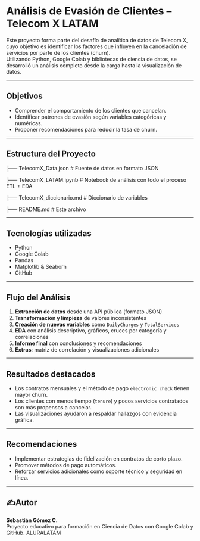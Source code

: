 # Análisis de Evasión de Clientes – Telecom X LATAM

Este proyecto forma parte del desafío de analítica de datos de Telecom X, cuyo objetivo es identificar los factores que influyen en la cancelación de servicios por parte de los clientes (churn).  
Utilizando Python, Google Colab y bibliotecas de ciencia de datos, se desarrolló un análisis completo desde la carga hasta la visualización de datos.

---

## Objetivos

- Comprender el comportamiento de los clientes que cancelan.
- Identificar patrones de evasión según variables categóricas y numéricas.
- Proponer recomendaciones para reducir la tasa de churn.

---

## Estructura del Proyecto
├── TelecomX_Data.json         # Fuente de datos en formato JSON

├── TelecomX_LATAM.ipynb       # Notebook de análisis con todo el proceso ETL + EDA

├── TelecomX_diccionario.md    # Diccionario de variables

├── README.md                  # Este archivo


---

## Tecnologías utilizadas

- Python
- Google Colab
- Pandas
- Matplotlib & Seaborn
- GitHub

---

## Flujo del Análisis

1. **Extracción de datos** desde una API pública (formato JSON)
2. **Transformación y limpieza** de valores inconsistentes
3. **Creación de nuevas variables** como `DailyCharges` y `TotalServices`
4. **EDA** con análisis descriptivo, gráficos, cruces por categoría y correlaciones
5. **Informe final** con conclusiones y recomendaciones
6. **Extras**: matriz de correlación y visualizaciones adicionales

---

## Resultados destacados

- Los contratos mensuales y el método de pago `electronic check` tienen mayor churn.
- Los clientes con menos tiempo (`tenure`) y pocos servicios contratados son más propensos a cancelar.
- Las visualizaciones ayudaron a respaldar hallazgos con evidencia gráfica.

---

## Recomendaciones

- Implementar estrategias de fidelización en contratos de corto plazo.
- Promover métodos de pago automáticos.
- Reforzar servicios adicionales como soporte técnico y seguridad en línea.

---

## ✍Autor

**Sebastián Gómez C.**  
Proyecto educativo para formación en Ciencia de Datos con Google Colab y GitHub. ALURALATAM
